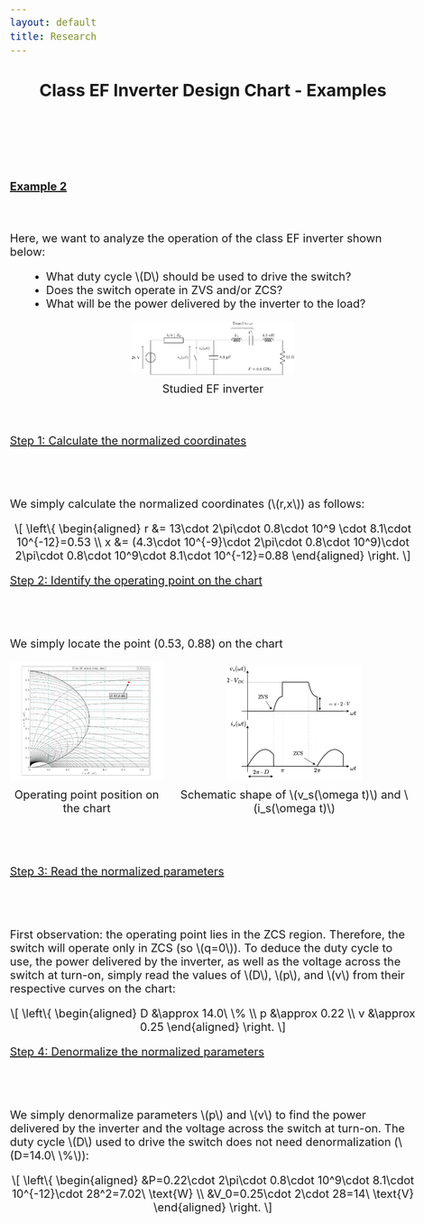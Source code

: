 ```yaml
---
layout: default
title: Research
---
```


<!-- Main title (Markdown or HTML possible) -->
<h2 style="text-align: center;">Class EF Inverter Design Chart - Examples</h2>

<script src="https://polyfill.io/v3/polyfill.min.js?features=es6"></script>
<script id="MathJax-script" async
        src="https://cdn.jsdelivr.net/npm/mathjax@3/es5/tex-mml-chtml.js">
</script>

<style>
  body {
    font-size: 20px; /* or 18px, or 120% */
  }
</style>

<br><br><br><br>

<p><u><b>Example 2</b></u></p>
<br><br>
Here, we want to analyze the operation of the class EF inverter shown below:
<ul style="margin-left: 30px;">
  <li>What duty cycle \(D\) should be used to drive the switch?</li>
  <li>Does the switch operate in ZVS and/or ZCS?</li>
  <li>What will be the power delivered by the inverter to the load?</li>
</ul>
<figure style="margin: 0; padding: 0; text-align: center;">
  <img src="/assets/img/EF_example/example_EF_circuit_2.svg" alt="Example_2_circuit" style="width: 30vw; max-width: 100%; height: auto;">
  <figcaption style="margin-top: 8px;">Studied EF inverter</figcaption>
</figure>
<br><br>
<p><u>Step 1: Calculate the normalized coordinates</u></p>
<br><br>
<p>We simply calculate the normalized coordinates (\(r,x\)) as follows:</p>
<p style="text-align: center;">
  \[
\left\{
\begin{aligned}
r &= 13\cdot 2\pi\cdot 0.8\cdot 10^9 \cdot 8.1\cdot 10^{-12}=0.53 \\
x &= (4.3\cdot 10^{-9}\cdot 2\pi\cdot 0.8\cdot 10^9)\cdot 2\pi\cdot 0.8\cdot 10^9\cdot 8.1\cdot 10^{-12}=0.88
\end{aligned}
\right.
\]
</p>
<p><u>Step 2: Identify the operating point on the chart</u></p>
<br><br>
<p>We simply locate the point (0.53, 0.88) on the chart</p>
<div style="display: flex; justify-content: center; align-items: flex-end; gap: 16px; margin: 20px 0;">
  <figure style="margin: 0; padding: 0; text-align: center;">
    <img src="/assets/img/EF_example/EF_example_chart_2.svg" alt="Example_2_chart" style="width: 35vw; max-width: 100%; height: auto;">
    <figcaption style="margin-top: 8px;">Operating point position on the chart</figcaption>
  </figure>
  <figure style="margin: 0; padding: 0; text-align: center;">
    <img src="assets/img/EF_example/classe_EF_vs_is_ZCS_example.drawio.svg" alt="Example_2_vs_is" style="width: 25vw; max-width: 100%; height: auto;">
    <figcaption style="margin-top: 8px;">Schematic shape of \(v_s(\omega t)\) and \(i_s(\omega t)\)</figcaption>
  </figure>
</div>
<br><br>
<p><u>Step 3: Read the normalized parameters</u></p>
<br><br>
<p>First observation: the operating point lies in the ZCS region. Therefore, the switch will operate only in ZCS (so \(q=0\)). To deduce the duty cycle to use, the power delivered by the inverter, as well as the voltage across the switch at turn-on, simply read the values of \(D\), \(p\), and \(v\) from their respective curves on the chart:</p>
<p style="text-align: center;">
  \[
\left\{
\begin{aligned}
D &\approx 14.0\ \%  \\
p &\approx 0.22 \\
v &\approx 0.25
\end{aligned}
\right.
\]
</p>
<p><u>Step 4: Denormalize the normalized parameters</u></p>
<br><br>
<p>We simply denormalize parameters \(p\) and \(v\) to find the power delivered by the inverter and the voltage across the switch at turn-on. The duty cycle \(D\) used to drive the switch does not need denormalization (\(D=14.0\ \%\)):</p>
<p style="text-align: center;">
  \[
\left\{
\begin{aligned}
&P=0.22\cdot 2\pi\cdot 0.8\cdot 10^9\cdot 8.1\cdot 10^{-12}\cdot 28^2=7.02\ \text{W}  \\
&V_0=0.25\cdot 2\cdot 28=14\ \text{V}
\end{aligned}
\right.
\]
</p>

<!-- ================================= -->
<!-- MATHJAX LOADING FOR MATH -->
<!-- (place in the layout if you want globally) -->
<!-- ================================= -->
<script type="text/javascript" id="MathJax-script" async
  src="https://cdn.jsdelivr.net/npm/mathjax@3/es5/tex-mml-chtml.js">
</script>

